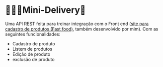 # 👨🏿‍💻Mini-Delivery🍔

Uma API REST feita para treinar integração com o Front end (<a href="https://github.com/Dedimar-dev/mini-delivery-front">site para cadastro de produtos (Fast food)</a>,  também desenvolvido por mim). Com as seguintes funcionalidades: 
-   Cadastro de produto
-   Listem de produtos
-   Edição de produto
-   exclusão de produto
